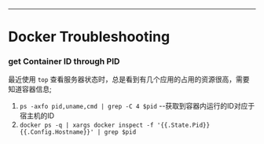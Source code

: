 


------

# Docker Troubleshooting

### get Container ID through PID
最近使用 `top` 查看服务器状态时，总是看到有几个应用的占用的资源很高，需要知道容器信息;
1. `ps -axfo pid,uname,cmd | grep -C 4 $pid` --获取到容器内运行的ID对应于宿主机的ID
2. `docker ps -q | xargs docker inspect -f '{{.State.Pid}}  {{.Config.Hostname}}' | grep $pid`

